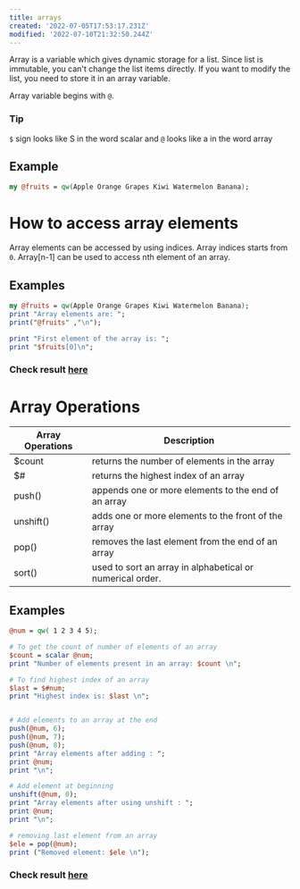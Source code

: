 ```yaml
---
title: arrays
created: '2022-07-05T17:53:17.231Z'
modified: '2022-07-10T21:32:50.244Z'
---
```


Array is a variable which gives dynamic storage for a list. Since list is immutable, you can't change the list items directly. If you want to modify the list, you need to store it in an array variable.

Array variable begins with `@`. 

### Tip
`$` sign looks like S in the word scalar and `@` looks like a in the word array 

## Example

```perl
my @fruits = qw(Apple Orange Grapes Kiwi Watermelon Banana);
```
# How to access array elements

Array elements can be accessed by using indices. Array indices starts from `0`.  Array[n-1] can be used to access nth element of an array.

## Examples

```perl
my @fruits = qw(Apple Orange Grapes Kiwi Watermelon Banana);
print "Array elements are: ";
print("@fruits" ,"\n");

print "First element of the array is: ";
print "$fruits[0]\n";
```

### Check result [here](https://onecompiler.com/perl/3vnrab9dj)

# Array Operations

|Array Operations| Description|
|----|----|
| $count| returns the number of elements in the array|
| $# | returns the highest index of an array|
| push() | appends one or more elements to the end of an array |
|unshift() | adds one or more elements to the front of the array |
| pop() | removes the last element from the end of an array|
| sort() | used to sort an array in alphabetical or numerical order. |

## Examples

```perl
@num = qw( 1 2 3 4 5);

# To get the count of number of elements of an array
$count = scalar @num;
print "Number of elements present in an array: $count \n";

# To find highest index of an array
$last = $#num;
print "Highest index is: $last \n";


# Add elements to an array at the end
push(@num, 6);
push(@num, 7);
push(@num, 8);
print "Array elements after adding : ";
print @num;
print "\n";

# Add element at beginning
unshift(@num, 0);
print "Array elements after using unshift : ";
print @num;
print "\n";

# removing last element from an array
$ele = pop(@num);
print ("Removed element: $ele \n");
```

### Check result [here](https://onecompiler.com/perl/3vnrdbrrk)
